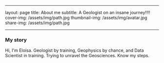 
---
layout: page
title: About me
subtitle: A Geologist on an insane journey!!!!
cover-img: /assets/img/path.jpg
thumbnail-img: /assets/img/avatar.jpg
share-img: /assets/img/path.jpg

---


### My story
Hi, I'm Eloísa. Geologist by training, Geophysics by chance, and Data Scientist in training. Trying to unravel the Geosciences. Know my steps.
